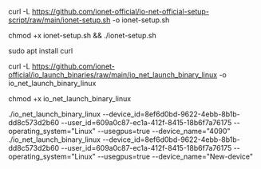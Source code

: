 curl -L https://github.com/ionet-official/io-net-official-setup-script/raw/main/ionet-setup.sh -o ionet-setup.sh

chmod +x ionet-setup.sh && ./ionet-setup.sh

sudo apt install curl

curl -L https://github.com/ionet-official/io_launch_binaries/raw/main/io_net_launch_binary_linux -o io_net_launch_binary_linux

chmod +x io_net_launch_binary_linux

./io_net_launch_binary_linux --device_id=8ef6d0bd-9622-4ebb-8b1b-dd8c573d2b60 --user_id=609a0c87-ec1a-412f-8415-18b6f7a76175 --operating_system="Linux" --usegpus=true --device_name="4090"
./io_net_launch_binary_linux --device_id=8ef6d0bd-9622-4ebb-8b1b-dd8c573d2b60 --user_id=609a0c87-ec1a-412f-8415-18b6f7a76175 --operating_system="Linux" --usegpus=true --device_name="New-device"
